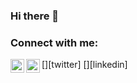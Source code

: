 ### Hi there 👋

<!--
**RicardoArquimedes/RicardoArquimedes** is a ✨ _special_ ✨ repository because its `README.md` (this file) appears on your GitHub profile.

Here are some ideas to get you started:

- 🔭 I’m currently working on ...
- 🌱 I’m currently learning ...
- 👯 I’m looking to collaborate on ...
- 🤔 I’m looking for help with ...
- 💬 Ask me about ...
- 📫 How to reach me: ...
- 😄 Pronouns: ...
- ⚡ Fun fact: ...
-->

### Connect with me:

[<img align="left" alt="richardcqt | Twitter" width="22px" src="https://cdn.jsdelivr.net/npm/simple-icons@v3/icons/twitter.svg" />][twitter]
[<img align="left" alt="ricardoarquimedes | LinkedIn" width="22px" src="https://cdn.jsdelivr.net/npm/simple-icons@v3/icons/linkedin.svg" />][linkedin]

<br />
